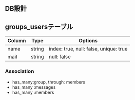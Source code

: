 ## DB設計

## groups_usersテーブル

|Column|Type|Options|
|------|----|-------|
|name|string|index: true, null: false, unique: true|
|mail|string|null: false|

### Association
- has_many:group, through: members
- has_many :messages
- has_many :members

